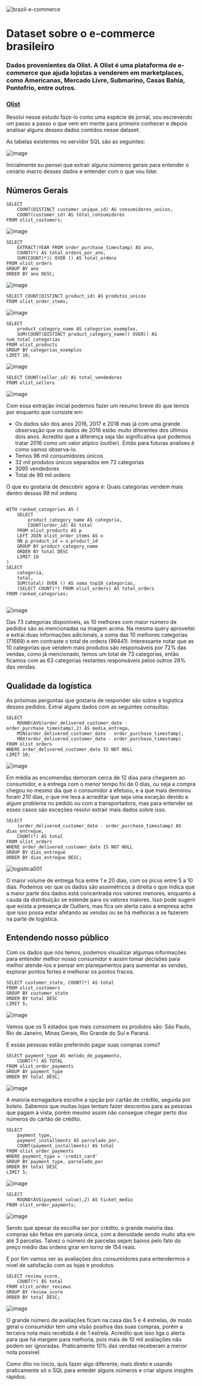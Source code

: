 ![brazil-e-commerce](https://github.com/user-attachments/assets/d7e4ff27-c95f-4add-9be1-44a19ac23fac)

# Dataset sobre o e-commerce brasileiro
### Dados provenientes da Olist. A Olist é uma plataforma de e-commerce que ajuda lojistas a venderem em marketplaces, como Americanas, Mercado Livre, Submarino, Casas Bahia, Pontofrio, entre outros.
### [Olist](https://olist.com/)


Resolvi nesse estudo faze-lo como uma espécie de jornal, vou escrevendo um passo a passo o que vem em mente para primeiro conhecer e depois analisar alguns desses dados contidos nesse dataset.

As tabelas existentes no servidor SQL são as seguintes:

![image](https://github.com/user-attachments/assets/c475ffc4-bdf1-4022-bade-66df5d4a76df)

Inicialmente eu pensei que extrair alguns números gerais para entender o cenário macro desses dados e entender com o que vou lidar.

## Números Gerais

```
SELECT 
    COUNT(DISTINCT customer_unique_id) AS consumidores_unicos,
    COUNT(customer_id) AS total_consumidores
FROM olist_customers;
```

![image](https://github.com/user-attachments/assets/1fd3d1c4-8d59-4950-9757-2176b489083d)

```
SELECT  
    EXTRACT(YEAR FROM order_purchase_timestamp) AS ano, 
    COUNT(*) AS total_ordens_por_ano,
    SUM(COUNT(*)) OVER () AS total_ordens
FROM olist_orders
GROUP BY ano
ORDER BY ano DESC;
```

![image](https://github.com/user-attachments/assets/c17d740a-fb71-4d88-b6e8-e6c721bd1e9e)


```
SELECT COUNT(DISTINCT product_id) AS produtos_unicos
FROM olist_order_items;
```

![image](https://github.com/user-attachments/assets/fcf325c2-12d1-41a5-ba97-b6916c9bb282)

```
SELECT 
	product_category_name AS categorias_exemplos,
	SUM(COUNT(DISTINCT product_category_name)) OVER() AS num_total_categorias
FROM olist_products
GROUP BY categorias_exemplos
LIMIT 10;
```

![image](https://github.com/user-attachments/assets/d14088d8-9d07-467b-bf1b-fe2fcfd19051)


```
SELECT COUNT(seller_id) AS total_vendedores
FROM olist_sellers
```

![image](https://github.com/user-attachments/assets/e68239ea-22d7-4f5a-8357-a6077f1a6705)

Com essa extração inicial podemos fazer um resumo breve do que temos por enquanto que consiste em:
- Os dados são dos anos 2016, 2017 e 2018 mas já com uma grande observação que os dados de 2016 estão muito diferentes dos últimos dois anos. Acredito que a diferença seja tão significativa que podemos tratar 2016 como um valor atípico (outlier). Então para futuras analises é como vamos observa-lo.
- Temos 96 mil consumidores únicos
- 32 mil produtos únicos separados em 73 categorias
- 3095 vendedores
- Total de 99 mil ordens

O que eu gostaria de descobrir agora é: Quais categorias vendem mais dentro dessas 99 mil ordens

```

WITH ranked_categories AS (
    SELECT 
        product_category_name AS categoria,
        COUNT(order_id) AS total
    FROM olist_products AS p
    LEFT JOIN olist_order_items AS o
    ON p.product_id = o.product_id
    GROUP BY product_category_name
    ORDER BY total DESC
    LIMIT 10
)
SELECT 
    categoria,
    total,
    SUM(total) OVER () AS soma_top10_categorias,
    (SELECT COUNT(*) FROM olist_orders) AS total_orders
FROM ranked_categories;
	

```

![image](https://github.com/user-attachments/assets/3cbaf42d-b76c-40b2-bf21-664e8a5cabe2)


Das 73 categorias disponíveis, as 10 melhores com maior número de pedidos são as mencionadas na imagem acima. Na mesma query aproveitei e extrai duas informações adicionais, a soma das 10 melhores categorias (71669) e em contraste o total de ordens (99441). Interessante notar que as 10 categorias que vendem mais produtos são responsáveis por 72% das vendas, como já mencionado, temos um total de 73 categorias, então ficamos com as 63 categorias restantes responsáveis pelos outros 28% das vendas.

## Qualidade da logística

As próximas perguntas que gostaria de responder são sobre a logistica desses pedidos. Extrai alguns dados com as seguintes consultas:

```
SELECT
	ROUND(AVG(order_delivered_customer_date - order_purchase_timestamp),2) AS media_entrega,
	MIN(order_delivered_customer_date - order_purchase_timestamp),
	MAX(order_delivered_customer_date - order_purchase_timestamp)
FROM olist_orders
WHERE order_delivered_customer_date IS NOT NULL
LIMIT 10;
```

![image](https://github.com/user-attachments/assets/323ee2a3-3f37-45bb-9c9e-b2149d6d9908)

Em média as encomendas demoram cerca de 12 dias para chegarem ao consumidor, e a entrega com o menor tempo foi de 0 dias, ou seja a compra chegou no mesmo dia que o consumidor a efetuou, e a que mais demorou foram 210 dias, o que me leva a acreditar que seja uma exceção devido a algum problema no pedido ou com a transportadora, mas para entender se esses casos são exceções resolvi extrair mais dados sobre isso.

```
SELECT
	(order_delivered_customer_date - order_purchase_timestamp) AS dias_entregue,
	COUNT(*) AS total
FROM olist_orders
WHERE order_delivered_customer_date IS NOT NULL
GROUP BY dias_entregue
ORDER BY dias_entregue DESC;
```

![logistica001](https://github.com/user-attachments/assets/38a14551-a3ef-43d5-9936-c5a9be93276d)

O maior volume de entrega fica entre 1 e 20 dias, com os picos entre 5 a 10 dias. Podemos ver que os dados são assimétricos à direita o que indica que a maior parte dos dados está concentrada nos valores menores, enquanto a cauda da distribuição se estende para os valores maiores. Isso pode sugerir que exista a presença de Outliers, mas fica um alerta caso a empresa ache que isso possa estar afetando as vendas ou se há melhoras a se fazerem na parte de logística.

## Entendendo nosso público

Com os dados que nós temos, podemos visualizar algumas informações para entender melhor nosso consumidor e assim tomar decisões para melhor atende-los e pensar em planejamentos para aumentar as vendas, explorar pontos fortes e melhorar os pontos fracos.

```
SELECT customer_state, COUNT(*) AS total
FROM olist_customers
GROUP BY customer_state
ORDER BY total DESC
LIMIT 5;
```

![image](https://github.com/user-attachments/assets/37fb5887-0c80-4c81-96f8-5915315d85b7)

Vemos que os 5 estados que mais consomem os produtos são: São Paulo, Rio de Janeiro, Minas Gerais, Rio Grande do Sul e Paraná.

E essas pessoas estão preferindo pagar suas compras como?

```
SELECT payment_type AS metodo_de_pagamento,
	COUNT(*) AS TOTAL
FROM olist_order_payments
GROUP BY payment_type
ORDER BY total DESC;
```

![image](https://github.com/user-attachments/assets/6aa35397-ccc6-4c9a-96b0-70ebb148d75a)

A maioria esmagadora escolhe a opção por cartão de crédito, seguida por boleto. Sabemos que muitas lojas tentam fazer descontos para as pessoas que pagam à vista, porém mesmo assim não consegue chegar perto dos números do cartão de crédito.

```
SELECT 
	payment_type,
	payment_installments AS parcelado_por,
	COUNT(payment_installments) AS total
FROM olist_order_payments
WHERE payment_type = 'credit_card'
GROUP BY payment_type, parcelado_por
ORDER BY total DESC
LIMIT 5;
```

![image](https://github.com/user-attachments/assets/305726b1-d09c-4a7a-b793-bf57e9768926)


```
SELECT 
	ROUND(AVG(payment_value),2) AS ticket_medio
FROM olist_order_payments;
```

![image](https://github.com/user-attachments/assets/0f7fb48b-032f-4b71-9e70-d93c653a111d)

Sendo que apesar da escolha ser por crédito, a grande maioria das compras são feitas em parcela única, com a densidade sendo muito alta em até 3 parcelas. Talvez o número de parcelas sejam baixos pelo fato do preço médio das ordens girar em torno de 154 reais.

E por fim vamos ver as avaliações dos consumidores para entendermos o nível de satisfação com as lojas e produtos.

```
SELECT review_score,
	COUNT(*) AS total
FROM olist_order_reviews
GROUP BY review_score
ORDER BY total DESC;
```

![image](https://github.com/user-attachments/assets/8a690a7d-75be-4482-9c44-d10a6e53580f)

O grande número de avaliações ficam na casa das 5 e 4 estrelas, de modo geral o consumidor tem uma visão positiva das suas compras, porém a terceira nota mais recebida é de 1 estrela. Acredito que isso liga o alerta para que há margem para melhoria, pois mais de 10 mil avaliações não podem ser ignoradas. Praticamente 10% das vendas receberam a menor nota possível.

Como dito no inicio, quis fazer algo diferente, mais direto e usando praticamente só o SQL para enteder alguns números e criar alguns insights rápidos.












